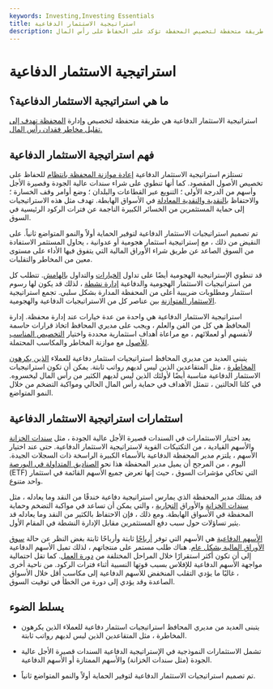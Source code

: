 ```yaml
---
keywords: Investing,Investing Essentials
title: استراتيجية الاستثمار الدفاعية
description: استراتيجية الاستثمار الدفاعية هي طريقة متحفظة لتخصيص المحفظة تؤكد على الحفاظ على رأس المال.
---
```


# استراتيجية الاستثمار الدفاعية
## ما هي استراتيجية الاستثمار الدفاعية؟

استراتيجية الاستثمار الدفاعية هي طريقة متحفظة لتخصيص وإدارة [المحفظة تهدف إلى تقليل مخاطر فقدان رأس المال.](/portfolio)

## فهم استراتيجية الاستثمار الدفاعية

تستلزم استراتيجية الاستثمار الدفاعية [إعادة موازنة المحفظة بانتظام](/rebalancing) للحفاظ على تخصيص الأصول المقصود. كما أنها تنطوي على شراء سندات عالية الجودة وقصيرة الأجل وأسهم من الدرجة الأولى ؛ التنويع عبر القطاعات والبلدان ؛ وضع أوامر وقف الخسارة ؛ والاحتفاظ [بالنقدية والنقدية المعادلة](/cashandcashequivalents) في الأسواق الهابطة. تهدف مثل هذه الاستراتيجيات إلى حماية المستثمرين من الخسائر الكبيرة الناجمة عن فترات الركود الرئيسية في السوق.

تم تصميم استراتيجيات الاستثمار الدفاعية لتوفير الحماية أولاً والنمو المتواضع ثانياً. على النقيض من ذلك ، مع إستراتيجية استثمار هجومية أو عدوانية ، يحاول المستثمر الاستفادة من السوق الصاعد عن طريق شراء الأوراق المالية التي يتفوق فيها الأداء على مستوى معين من المخاطر والتقلبات.

قد تنطوي الإستراتيجية الهجومية أيضًا على تداول [الخيارات](/option) والتداول [بالهامش](/margin). تتطلب كل من استراتيجيات الاستثمار الهجومية والدفاعية [إدارة نشطة](/activemanagement) ، لذلك قد يكون لها رسوم استثمار ومطلوبات ضريبية أعلى من المحفظة المدارة بشكل سلبي. تجمع استراتيجية [الاستثمار المتوازنة](/balancedinvestmentstrategy) بين عناصر كل من الاستراتيجيات الدفاعية والهجومية.

استراتيجية الاستثمار الدفاعية هي واحدة من عدة خيارات عند إدارة محفظة. إدارة المحافظ هي كل من الفن والعلم ، ويجب على مديري المحافظ اتخاذ قرارات حاسمة لأنفسهم أو لعملائهم ، مع مراعاة أهداف استثمارية محددة واختيار [التخصيص المناسب للأصول](/assetallocation) مع موازنة المخاطر والمكاسب المحتملة.

يتبنى العديد من مديري المحافظ استراتيجيات استثمار دفاعية للعملاء [الذين يكرهون المخاطرة](/riskaverse) ، مثل المتقاعدين الذين ليس لديهم رواتب ثابتة. يمكن أن تكون استراتيجيات الاستثمار الدفاعية مناسبة أيضًا لأولئك الذين ليس لديهم الكثير من رأس المال ليخسروه. في كلتا الحالتين ، تتمثل الأهداف في حماية رأس المال الحالي ومواكبة التضخم من خلال النمو المتواضع.

## استثمارات استراتيجية الاستثمار الدفاعية

يعد اختيار الاستثمارات في السندات قصيرة الأجل عالية الجودة ، مثل [سندات الخزانة](/treasurynote) والأسهم القيادية ، من التكتيكات القوية لاستراتيجية الاستثمار الدفاعية. حتى عند اختيار الأسهم ، يلتزم مدير المحفظة الدفاعية بالأسماء الكبيرة الراسخة ذات السجلات الجيدة. اليوم ، من المرجح أن يميل مدير المحفظة هذا نحو [الصناديق المتداولة في البورصة](/etf) (ETF) التي تحاكي مؤشرات السوق ، حيث إنها تعرض جميع الأسهم القائمة في استثمار واحد متنوع.

قد يمتلك مدير المحفظة الذي يمارس استراتيجية دفاعية خندقًا من النقد وما يعادله ، مثل [سندات الخزانة](/treasurybill) والأوراق [التجارية](/commercialpaper) ، والتي يمكن أن تساعد في مواكبة التضخم وحماية المحفظة في الأسواق الهابطة. ومع ذلك ، فإن الاحتفاظ بالكثير من النقد وما يعادله قد يثير تساؤلات حول سبب دفع المستثمرين مقابل الإدارة النشطة في المقام الأول.

[الأسهم الدفاعية](/defensivestock) هي الأسهم التي توفر [أرباحًا](/dividend) ثابتة وأرباحًا ثابتة بغض النظر عن حالة [سوق الأوراق المالية بشكل عام](/stockmarket). هناك طلب مستمر على منتجاتهم ، لذلك تميل الأسهم الدفاعية إلى أن تكون أكثر استقرارًا خلال المراحل المختلفة من [دورة العمل](/businesscycle). كما تقل احتمالية مواجهة الأسهم الدفاعية للإفلاس بسبب قوتها النسبية أثناء فترات الركود. من ناحية أخرى ، غالبًا ما يؤدي التقلب المنخفض للأسهم الدفاعية إلى مكاسب أقل خلال الأسواق الصاعدة وقد يؤدي إلى دورة من الخطأ في توقيت السوق.

## يسلط الضوء

- يتبنى العديد من مديري المحافظ استراتيجيات استثمار دفاعية للعملاء الذين يكرهون المخاطرة ، مثل المتقاعدين الذين ليس لديهم رواتب ثابتة.

- تشمل الاستثمارات النموذجية في الإستراتيجية الدفاعية السندات قصيرة الأجل عالية الجودة (مثل سندات الخزانة) والأسهم الممتازة أو الأسهم الدفاعية.

- تم تصميم استراتيجيات الاستثمار الدفاعية لتوفير الحماية أولاً والنمو المتواضع ثانياً.

